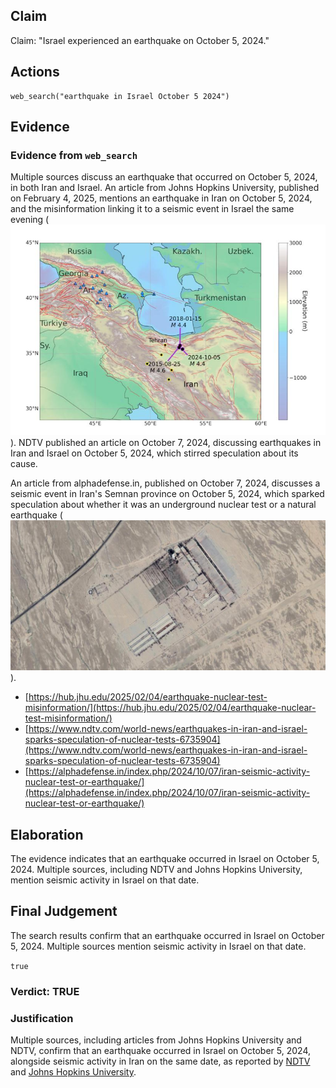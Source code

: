 ## Claim
Claim: "Israel experienced an earthquake on October 5, 2024."

## Actions
```
web_search("earthquake in Israel October 5 2024")
```

## Evidence
### Evidence from `web_search`
Multiple sources discuss an earthquake that occurred on October 5, 2024, in both Iran and Israel. An article from Johns Hopkins University, published on February 4, 2025, mentions an earthquake in Iran on October 5, 2024, and the misinformation linking it to a seismic event in Israel the same evening (![image 12823](media/2025-08-31_14-57-1756652228-014095.jpg)). NDTV published an article on October 7, 2024, discussing earthquakes in Iran and Israel on October 5, 2024, which stirred speculation about its cause.

An article from alphadefense.in, published on October 7, 2024, discusses a seismic event in Iran's Semnan province on October 5, 2024, which sparked speculation about whether it was an underground nuclear test or a natural earthquake (![image 12828](media/2025-08-31_14-57-1756652270-766704.jpg)).

*   [https://hub.jhu.edu/2025/02/04/earthquake-nuclear-test-misinformation/](https://hub.jhu.edu/2025/02/04/earthquake-nuclear-test-misinformation/)
*   [https://www.ndtv.com/world-news/earthquakes-in-iran-and-israel-sparks-speculation-of-nuclear-tests-6735904](https://www.ndtv.com/world-news/earthquakes-in-iran-and-israel-sparks-speculation-of-nuclear-tests-6735904)
*   [https://alphadefense.in/index.php/2024/10/07/iran-seismic-activity-nuclear-test-or-earthquake/](https://alphadefense.in/index.php/2024/10/07/iran-seismic-activity-nuclear-test-or-earthquake/)


## Elaboration
The evidence indicates that an earthquake occurred in Israel on October 5, 2024. Multiple sources, including NDTV and Johns Hopkins University, mention seismic activity in Israel on that date.


## Final Judgement
The search results confirm that an earthquake occurred in Israel on October 5, 2024. Multiple sources mention seismic activity in Israel on that date.

`true`

### Verdict: TRUE

### Justification
Multiple sources, including articles from Johns Hopkins University and NDTV, confirm that an earthquake occurred in Israel on October 5, 2024, alongside seismic activity in Iran on the same date, as reported by [NDTV](https://www.ndtv.com/world-news/earthquakes-in-iran-and-israel-sparks-speculation-of-nuclear-tests-6735904) and [Johns Hopkins University](https://hub.jhu.edu/2025/02/04/earthquake-nuclear-test-misinformation/).
